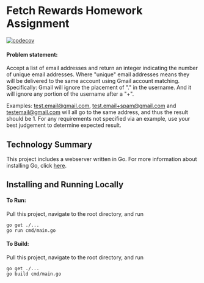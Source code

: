 # Fetch Rewards Homework Assignment
[![codecov](https://codecov.io/gh/mtburell/fetch-test/branch/master/graph/badge.svg?token=Z8VXG09KHW)](https://codecov.io/gh/mtburell/fetch-test)

#### Problem statement: 
Accept a list of email addresses and return an integer indicating the number of unique email addresses. Where "unique" email addresses means they will be delivered to the same account using Gmail account matching. Specifically: Gmail will ignore the placement of "." in the username. And it will ignore any portion of the username after a "+".

Examples:
test.email@gmail.com, test.email+spam@gmail.com and testemail@gmail.com will all go to the same address, and thus the result should be 1.
For any requirements not specified via an example, use your best judgement to determine expected result.

## Technology Summary

This project includes a webserver written in Go. For more information about installing Go, click [here](https://golang.org/doc/install).


## Installing and Running Locally

#### To Run: 
Pull this project, navigate to the root directory, and run 
```
go get ./...
go run cmd/main.go
```

#### To Build: 
Pull this project, navigate to the root directory, and run
```
go get ./...
go build cmd/main.go
```

